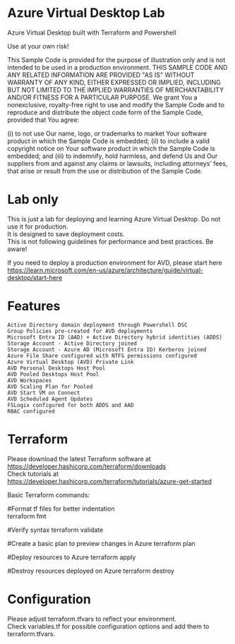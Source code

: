 # Azure Virtual Desktop Lab
Azure Virtual Desktop built with Terraform and Powershell

Use at your own risk!

This Sample Code is provided for the purpose of illustration only and is not intended to be used in a production environment.
THIS SAMPLE CODE AND ANY RELATED INFORMATION ARE PROVIDED "AS IS" WITHOUT WARRANTY OF ANY KIND, EITHER EXPRESSED OR IMPLIED, 
INCLUDING BUT NOT LIMITED TO THE IMPLIED WARRANTIES OF MERCHANTABILITY AND/OR FITNESS FOR A PARTICULAR PURPOSE.
We grant You a nonexclusive, royalty-free right to use and modify the Sample Code and to reproduce and distribute the object code form of the Sample Code, provided that You agree:

(i) to not use Our name, logo, or trademarks to market Your software product in which the Sample Code is embedded;
(ii) to include a valid copyright notice on Your software product in which the Sample Code is embedded;
and (iii) to indemnify, hold harmless, and defend Us and Our suppliers from and against any claims or lawsuits, including attorneys’ fees,
that arise or result from the use or distribution of the Sample Code.

# Lab only

This is just a lab for deploying and learning Azure Virtual Desktop. Do not use it for production.<br>
It is designed to save deployment costs.<br>
This is not following guidelines for performance and best practices. Be aware!

If you need to deploy a production environment for AVD, please start here <br>
https://learn.microsoft.com/en-us/azure/architecture/guide/virtual-desktop/start-here

# Features

```
Active Directory domain deployment through Powershell DSC
Group Policies pre-created for AVD deployments
Microsoft Entra ID (AAD) + Active Directory hybrid identities (ADDS)
Storage Account - Active Directory joined
Storage Account - Azure AD (Microsoft Entra ID) Kerberos joined
Azure File Share configured with NTFS permissions configured
Azure Virtual Desktop (AVD) Private Link
AVD Personal Desktops Host Pool
AVD Pooled Desktops Host Pool
AVD Workspaces
AVD Scaling Plan for Pooled
AVD Start VM on Connect
AVD Scheduled Agent Updates
FSLogix configured for both ADDS and AAD
RBAC configured
```

# Terraform

Please download the latest Terraform software at https://developer.hashicorp.com/terraform/downloads <br>
Check tutorials at https://developer.hashicorp.com/terraform/tutorials/azure-get-started 

Basic Terraform commands:<br>

#Format tf files for better indentation<br>
terraform fmt

#Verify syntax
terraform validate

#Create a basic plan to preview changes in Azure
terraform plan

#Deploy resources to Azure
terraform apply

#Destroy resources deployed on Azure
terraform destroy

# Configuration

Please adjust terraform.tfvars to reflect your environment.<br>
Check variables.tf for possible configuration options and add them to terraform.tfvars.

